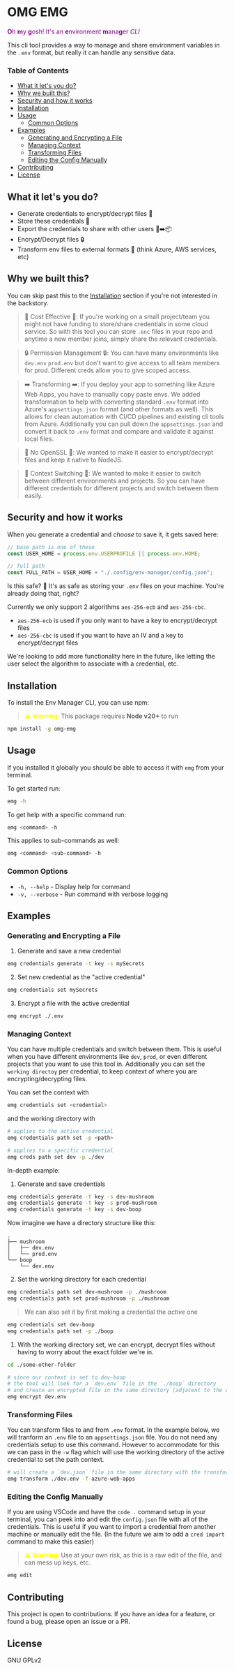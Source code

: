 <!-- omit in toc -->
# OMG EMG 
<span style="color:purple">**O**h **m**y **g**osh! It's an **e**nvironment **m**ana**g**er _CLI_</span>

This cli tool provides a way to manage and share environment variables in the `.env` format, but really it can handle any sensitive data.

<!-- omit in toc -->
### Table of Contents
- [What it let's you do?](#what-it-lets-you-do)
- [Why we built this?](#why-we-built-this)
- [Security and how it works](#security-and-how-it-works)
- [Installation](#installation)
- [Usage](#usage)
  - [Common Options](#common-options)
- [Examples](#examples)
  - [Generating and Encrypting a File](#generating-and-encrypting-a-file)
  - [Managing Context](#managing-context)
  - [Transforming Files](#transforming-files)
  - [Editing the Config Manually](#editing-the-config-manually)
- [Contributing](#contributing)
- [License](#license)

<a id="what-it-do"></a>
## What it let's you do?

- Generate credentials to encrypt/decrypt files 🔑
- Store these credentials 📃
- Export the credentials to share with other users 📃➡️📦
- Encrypt/Decrypt files 🔒
- Transform env files to external formats 🔄 (think Azure, AWS services, etc)

<a id="why-its-made"></a>
## Why we built this?

You can skip past this to the [Installation](#installation) section if you're not interested in the backstory.

> 💸 Cost Effective 💸: If you're working on a small project/team you might not have funding to store/share credentials in some cloud service. So with this tool you can store `.enc` files in your repo and anytime a new member joins, simply share the relevant credentials.

> 🔒 Permission Management 🔒: You can have many environments like `dev.env` `prod.env` but don't want to give access to all team members for prod. Different creds allow you to give scoped access.

> ➡️ Transforming ➡️: If you deploy your app to something like Azure Web Apps, you have to manually copy paste envs. We added transformation to help with converting standard `.env` format into Azure's `appsettings.json` format (and other formats as well). This allows for clean automation with CI/CD pipelines and existing cli tools from Azure. Additionally you can pull down the `appsettings.json` and convert it back to `.env` format and compare and validate it against local files.

> 📝 No OpenSSL 📝: We wanted to make it easier to encrypt/decrypt files and keep it native to NodeJS.

> 🔄 Context Switching 🔄: We wanted to make it easier to switch between different environments and projects. So you can have different credentials for different projects and switch between them easily.

<a id="security"></a>
## Security and how it works

When you generate a credential and *choose* to save it, it gets saved here:

```js
// base path is one of these
const USER_HOME = process.env.USERPROFILE || process.env.HOME;

// full path
const FULL_PATH = USER_HOME + "./.config/env-manager/config.json";
```

Is this safe? 🤔 It's as safe as storing your `.env` files on your machine. You're already doing that, right?

Currently we only support 2 algorithms `aes-256-ecb` and `aes-256-cbc`.

- `aes-256-ecb` is used if you only want to have a key to encrypt/decrypt files
- `aes-256-cbc` is used if you want to have an IV and a key to encrypt/decrypt files

We're looking to add more functionality here in the future, like letting the user select the algorithm to associate with a credential, etc.

## Installation

To install the Env Manager CLI, you can use npm:

> <span style="color:yellow">**⚠️ Warning**:</span> This package requires **Node v20+** to run

```bash
npm install -g omg-emg
```

## Usage

If you installed it globally you should be able to access it with `emg` from your terminal.

To get started run:

```bash
emg -h
```

To get help with a specific command run:

```bash
emg <command> -h
```

This applies to sub-commands as well:

```bash
emg <command> <sub-command> -h
```

### Common Options

- `-h, --help` - Display help for command
- `-v, --verbose` - Run command with verbose logging

## Examples

### Generating and Encrypting a File

1. Generate and save a new credential

```bash
emg credentials generate -t key -s mySecrets
```

2. Set new credential as the "active credential"

```bash
emg credentials set mySecrets
```

3. Encrypt a file with the active credential

```bash
emg encrypt ./.env
```

### Managing Context

You can have multiple credentials and switch between them. This is useful when you have different environments like `dev`, `prod`, or even different projects that you want to use this tool in. Additionally you can set the `working directoy` per credential, to keep context of where you are encrypting/decrypting files.

You can set the context with 
```bash
emg credentials set <credential>
```
and the working directory with
```bash
# applies to the active credential
emg credentials path set -p <path>

# applies to a specific credential
emg creds path set dev -p ./dev
```

In-depth example:

1. Generate and save credentials

```bash
emg credentials generate -t key -s dev-mushroom
emg credentials generate -t key -s prod-mushroom
emg credentials generate -t key -s dev-boop
```

Now imagine we have a directory structure like this:

```
.
├── mushroom
│   ├── dev.env
│   └── prod.env
└── boop
    └── dev.env
```

2. Set the working directory for each credential

```bash
emg credentials path set dev-mushroom -p ./mushroom
emg credentials path set prod-mushroom -p ./mushroom
```

> We can also set it by first making a credential the _active_ one

```bash
emg credentials set dev-boop
emg credentials path set -p ./boop
```

1. With the working directory set, we can encrypt, decrypt files without having to worry about the exact folder we're in.

```bash
cd ./some-other-folder

# since our context is set to dev-boop
# the tool will look for a `dev.env` file in the `./boop` directory
# and create an encrypted file in the same directory (adjacent to the original file)
emg encrypt dev.env
```

### Transforming Files

You can transform files to and from `.env` format. In the example below, we will tranform an `.env` file to an `appsettings.json` file. You do not need any credentials setup to use this command. However to accommodate for this we can pass in the `-w` flag which will use the working directory of the active credential to set the path context.

```bash
# will create a `dev.json` file in the same directory with the transformed content
emg transform ./dev.env -f azure-web-apps
```

### Editing the Config Manually

If you are using VSCode and have the `code .` command setup in your terminal, you can peek into and edit the `config.json` file with all of the credentials. This is useful if you want to import a credential from another machine or manually edit the file. (In the future we aim to add a `cred import` command to make this easier)

> <span style="color:yellow">**⚠️ Warning**:</span> Use at your own risk, as this is a raw edit of the file, and can mess up keys, etc.

```bash
emg edit
```


## Contributing
This project is open to contributions. If you have an idea for a feature, or found a bug, please open an issue or a PR.

## License
GNU GPLv2